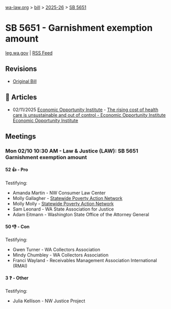 [wa-law.org](/) > [bill](/bill/) > [2025-26](/bill/2025-26/) > [SB 5651](/bill/2025-26/sb/5651/)

# SB 5651 - Garnishment exemption amount
[leg.wa.gov](https://app.leg.wa.gov/billsummary?BillNumber=5651&Year=2025&Initiative=false) | [RSS Feed](./rss.xml)

## Revisions
* [Original Bill](1/)

## 📰 Articles
* 02/11/2025 [Economic Opportunity Institute](/org/economic_opportunity_institute/) - [The rising cost of health care is unsustainable and out of control - Economic Opportunity Institute Economic Opportunity Institute](https://www.opportunityinstitute.org/blog/post/health-care-costs-unsustainable-out-of-control/#:~:text=Senate%20Bill%205651)

## Meetings
### Mon 02/10 10:30 AM - Law & Justice (LAW): SB 5651 Garnishment exemption amount
#### 52 👍 - Pro
Testifying:
* Amanda Martin - NW Consumer Law Center
* Molly Gallagher - [Statewide Poverty Action Network](/org/statewide_poverty_action_network/)
* Molly Molly - [Statewide Poverty Action Network](/org/statewide_poverty_action_network/)
* Sam Leonard - WA State Association for Justice
* Adam Eitmann - Washington State Office of the Attorney General

#### 50 👎 - Con
Testifying:
* Gwen Turner - WA Collectors Association
* Mindy Chumbley - WA Collectors Association
* Franci Wayland - Receivables Management Association International (RMAI)

#### 3 ❓ - Other
Testifying:
* Julia Kellison - NW Justice Project
